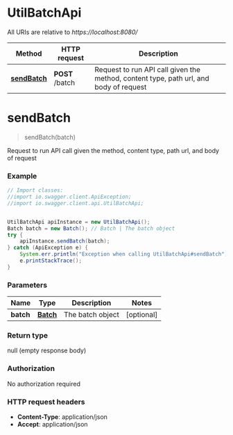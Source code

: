 # UtilBatchApi

All URIs are relative to *https://localhost:8080/*

Method | HTTP request | Description
------------- | ------------- | -------------
[**sendBatch**](UtilBatchApi.md#sendBatch) | **POST** /batch | Request to run API call given the method, content type, path url, and body of request


<a name="sendBatch"></a>
# **sendBatch**
> sendBatch(batch)

Request to run API call given the method, content type, path url, and body of request

### Example
```java
// Import classes:
//import io.swagger.client.ApiException;
//import io.swagger.client.api.UtilBatchApi;


UtilBatchApi apiInstance = new UtilBatchApi();
Batch batch = new Batch(); // Batch | The batch object
try {
    apiInstance.sendBatch(batch);
} catch (ApiException e) {
    System.err.println("Exception when calling UtilBatchApi#sendBatch");
    e.printStackTrace();
}
```

### Parameters

Name | Type | Description  | Notes
------------- | ------------- | ------------- | -------------
 **batch** | [**Batch**](Batch.md)| The batch object | [optional]

### Return type

null (empty response body)

### Authorization

No authorization required

### HTTP request headers

 - **Content-Type**: application/json
 - **Accept**: application/json

